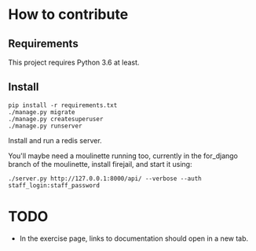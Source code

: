 # How to contribute


## Requirements

This project requires Python 3.6 at least.


## Install

```
pip install -r requirements.txt
./manage.py migrate
./manage.py createsuperuser
./manage.py runserver
```

Install and run a redis server.

You'll maybe need a moulinette running too, currently in the
for_django branch of the moulinette, install firejail, and start it using:

    ./server.py http://127.0.0.1:8000/api/ --verbose --auth staff_login:staff_password


# TODO

- In the exercise page, links to documentation should open in a new tab.
